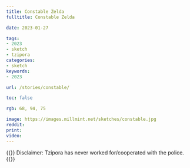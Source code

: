 ```yaml
---
title: Constable Zelda
fulltitle: Constable Zelda

date: 2023-01-27

tags: 
- 2023
- sketch
- tzipora
categories:
- sketch
keywords:
- 2023

url: /stories/constable/

toc: false

rgb: 68, 94, 75

image: https://images.millmint.net/sketches/constable.jpg
reddit:
print:
video:
---
```

{{<note caption>}}
Disclaimer: Tzipora has never worked for/cooperated with the police.
{{</note>}}